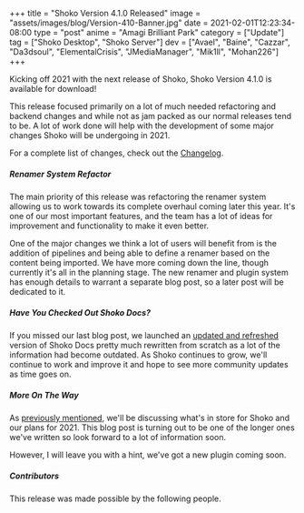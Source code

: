 +++
title = "Shoko Version 4.1.0 Released"
image = "assets/images/blog/Version-410-Banner.jpg"
date = 2021-02-01T12:23:34-08:00
type = "post"
anime = "Amagi Brilliant Park"
category = ["Update"]
tag = ["Shoko Desktop", "Shoko Server"]
dev = ["Avael", "Baine", "Cazzar", "Da3dsoul", "ElementalCrisis", "JMediaManager", "Mik1ll", "Mohan226"]
+++

Kicking off 2021 with the next release of Shoko, Shoko Version 4.1.0 is available for download! 

This release focused primarily on a lot of much needed refactoring and backend changes and while not as jam packed as our normal releases tend to be. A lot of work done will help with the development of some major changes Shoko will be undergoing in 2021. 

For a complete list of changes, check out the [Changelog](https://docs.shokoanime.com/changelog/).

##### Renamer System Refactor

The main priority of this release was refactoring the renamer system allowing us to work towards its complete overhaul coming later this year. It's one of our most important features, and the team has a lot of ideas for improvement and functionality to make it even better. 

One of the major changes we think a lot of users will benefit from is the addition of pipelines and being able to define a renamer based on the content being imported. We have more coming down the line, though currently it's all in the planning stage. The new renamer and plugin system has enough details to warrant a separate blog post, so a later post will be dedicated to it.

##### Have You Checked Out Shoko Docs?

If you missed our last blog post, we launched an [updated and refreshed](https://shokoanime.com/blog/shoko-docs-refresh/) version of Shoko Docs pretty much rewritten from scratch as a lot of the information had become outdated. As Shoko continues to grow, we'll continue to work and improve it and hope to see more community updates as time goes on.

##### More On The Way

As [previously mentioned](https://shokoanime.com/blog/shoko-docs-refresh/), we'll be discussing what's in store for Shoko and our plans for 2021. This blog post is turning out to be one of the longer ones we've written so look forward to a lot of information soon. 

However, I will leave you with a hint, we've got a new plugin coming soon. 

##### Contributors

This release was made possible by the following people.